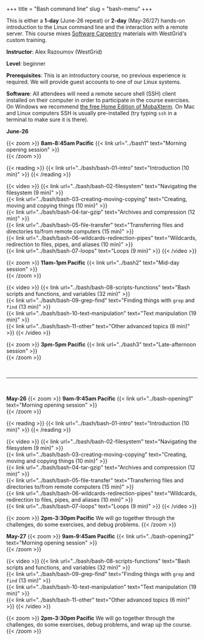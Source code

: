 +++
title = "Bash command line"
slug = "bash-menu"
+++

This is either a **1-day** (June-26 repeat) or **2-day** (May-26/27) hands-on introduction to the Linux
command line and the interaction with a remote server. This course mixes
[Software Carpentry](https://software-carpentry.org) materials with WestGrid's custom training.

**Instructor**: Alex Razoumov (WestGrid)

**Level**: beginner

**Prerequisites**: This is an introductory course, no previous experience is required. We will provide
guest accounts to one of our Linux systems.

**Software**: All attendees will need a remote secure shell (SSH) client installed on their computer in
order to participate in the course exercises. On Windows we recommend
[the free Home Edition of MobaXterm](https://mobaxterm.mobatek.net/download.html). On Mac and Linux
computers SSH is usually pre-installed (try typing `ssh` in a terminal to make sure it is there).

**June-26**

{{< zoom >}}
<b>8am-8:45am Pacific</b> {{< link url="../bash1" text="Morning opening session" >}}<br>
{{< /zoom >}}

{{< reading >}}
{{< link url="../bash/bash-01-intro" text="Introduction (10 min)" >}}
{{< /reading >}}<br>

{{< video >}}
{{< link url="../bash/bash-02-filesystem" text="Navigating the filesystem (9 min)" >}}<br>
{{< link url="../bash/bash-03-creating-moving-copying" text="Creating, moving and copying things (10 min)" >}}<br>
{{< link url="../bash/bash-04-tar-gzip" text="Archives and compression (12 min)" >}}<br>
{{< link url="../bash/bash-05-file-transfer" text="Transferring files and directories to/from remote computers (15 min)" >}}<br>
{{< link url="../bash/bash-06-wildcards-redirection-pipes" text="Wildcards, redirection to files, pipes, and aliases (10 min)" >}}<br>
{{< link url="../bash/bash-07-loops" text="Loops (9 min)" >}}
{{< /video >}}<br>

{{< zoom >}}
<b>11am-1pm Pacific</b> {{< link url="../bash2" text="Mid-day session" >}}<br>
{{< /zoom >}}

{{< video >}}
{{< link url="../bash/bash-08-scripts-functions" text="Bash scripts and functions, and variables (32 min)" >}}<br>
{{< link url="../bash/bash-09-grep-find" text="Finding things with `grep` and `find` (13 min)" >}}<br>
{{< link url="../bash/bash-10-text-manipulation" text="Text manipulation (19 min)" >}}<br>
{{< link url="../bash/bash-11-other" text="Other advanced topics (6 min)" >}}
{{< /video >}}<br>

{{< zoom >}}
<b>3pm-5pm Pacific</b> {{< link url="../bash3" text="Late-afternoon session" >}}<br>
{{< /zoom >}}

&nbsp;  

---

&nbsp;  

**May-26**
{{< zoom >}}
<b>9am-9:45am Pacific</b> {{< link url="../bash-opening1" text="Morning opening session" >}}<br>
{{< /zoom >}}

{{< reading >}}
{{< link url="../bash/bash-01-intro" text="Introduction (10 min)" >}}
{{< /reading >}}<br>

{{< video >}}
{{< link url="../bash/bash-02-filesystem" text="Navigating the filesystem (9 min)" >}}<br>
{{< link url="../bash/bash-03-creating-moving-copying" text="Creating, moving and copying things (10 min)" >}}<br>
{{< link url="../bash/bash-04-tar-gzip" text="Archives and compression (12 min)" >}}<br>
{{< link url="../bash/bash-05-file-transfer" text="Transferring files and directories to/from remote computers (15 min)" >}}<br>
{{< link url="../bash/bash-06-wildcards-redirection-pipes" text="Wildcards, redirection to files, pipes, and aliases (10 min)" >}}<br>
{{< link url="../bash/bash-07-loops" text="Loops (9 min)" >}}
{{< /video >}}<br>

{{< zoom >}}
<b>2pm-3:30pm Pacific</b> We will go together through the challenges, do some exercises, and debug problems.
{{< /zoom >}}

**May-27**
{{< zoom >}}
<b>9am-9:45am Pacific</b> {{< link url="../bash-opening2" text="Morning opening session" >}}<br>
{{< /zoom >}}

{{< video >}}
{{< link url="../bash/bash-08-scripts-functions" text="Bash scripts and functions, and variables (32 min)" >}}<br>
{{< link url="../bash/bash-09-grep-find" text="Finding things with `grep` and `find` (13 min)" >}}<br>
{{< link url="../bash/bash-10-text-manipulation" text="Text manipulation (19 min)" >}}<br>
{{< link url="../bash/bash-11-other" text="Other advanced topics (6 min)" >}}
{{< /video >}}<br>

{{< zoom >}}
<b>2pm-3:30pm Pacific</b> We will go together through the challenges, do some exercises, debug problems, and
wrap up the course.
{{< /zoom >}}
